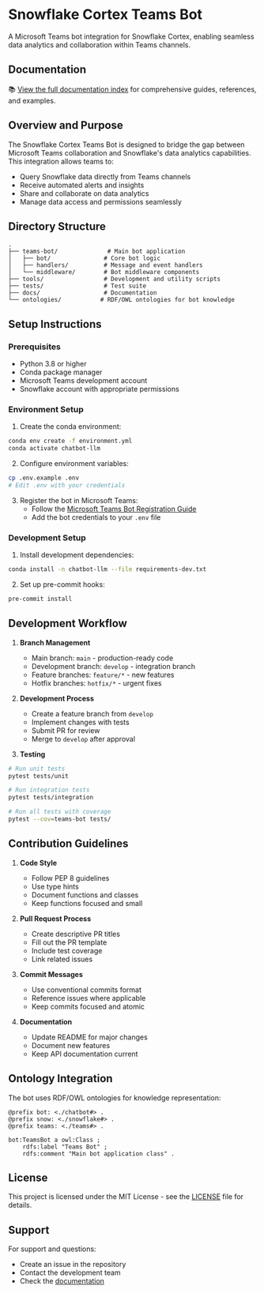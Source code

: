 # Snowflake Cortex Teams Bot

A Microsoft Teams bot integration for Snowflake Cortex, enabling seamless data analytics and collaboration within Teams channels.

## Documentation

📚 [View the full documentation index](docs/index.md) for comprehensive guides, references, and examples.

## Overview and Purpose

The Snowflake Cortex Teams Bot is designed to bridge the gap between Microsoft Teams collaboration and Snowflake's data analytics capabilities. This integration allows teams to:

- Query Snowflake data directly from Teams channels
- Receive automated alerts and insights
- Share and collaborate on data analytics
- Manage data access and permissions seamlessly

## Directory Structure

```
.
├── teams-bot/              # Main bot application
│   ├── bot/               # Core bot logic
│   ├── handlers/          # Message and event handlers
│   └── middleware/        # Bot middleware components
├── tools/                 # Development and utility scripts
├── tests/                 # Test suite
├── docs/                  # Documentation
└── ontologies/           # RDF/OWL ontologies for bot knowledge
```

## Setup Instructions

### Prerequisites

- Python 3.8 or higher
- Conda package manager
- Microsoft Teams development account
- Snowflake account with appropriate permissions

### Environment Setup

1. Create the conda environment:
```bash
conda env create -f environment.yml
conda activate chatbot-llm
```

2. Configure environment variables:
```bash
cp .env.example .env
# Edit .env with your credentials
```

3. Register the bot in Microsoft Teams:
   - Follow the [Microsoft Teams Bot Registration Guide](https://docs.microsoft.com/en-us/microsoftteams/platform/bots/how-to/create-a-bot-for-teams)
   - Add the bot credentials to your `.env` file

### Development Setup

1. Install development dependencies:
```bash
conda install -n chatbot-llm --file requirements-dev.txt
```

2. Set up pre-commit hooks:
```bash
pre-commit install
```

## Development Workflow

1. **Branch Management**
   - Main branch: `main` - production-ready code
   - Development branch: `develop` - integration branch
   - Feature branches: `feature/*` - new features
   - Hotfix branches: `hotfix/*` - urgent fixes

2. **Development Process**
   - Create a feature branch from `develop`
   - Implement changes with tests
   - Submit PR for review
   - Merge to `develop` after approval

3. **Testing**
```bash
# Run unit tests
pytest tests/unit

# Run integration tests
pytest tests/integration

# Run all tests with coverage
pytest --cov=teams-bot tests/
```

## Contribution Guidelines

1. **Code Style**
   - Follow PEP 8 guidelines
   - Use type hints
   - Document functions and classes
   - Keep functions focused and small

2. **Pull Request Process**
   - Create descriptive PR titles
   - Fill out the PR template
   - Include test coverage
   - Link related issues

3. **Commit Messages**
   - Use conventional commits format
   - Reference issues where applicable
   - Keep commits focused and atomic

4. **Documentation**
   - Update README for major changes
   - Document new features
   - Keep API documentation current

## Ontology Integration

The bot uses RDF/OWL ontologies for knowledge representation:

```turtle
@prefix bot: <./chatbot#> .
@prefix snow: <./snowflake#> .
@prefix teams: <./teams#> .

bot:TeamsBot a owl:Class ;
    rdfs:label "Teams Bot" ;
    rdfs:comment "Main bot application class" .
```

## License

This project is licensed under the MIT License - see the [LICENSE](LICENSE) file for details.

## Support

For support and questions:
- Create an issue in the repository
- Contact the development team
- Check the [documentation](docs/) 
